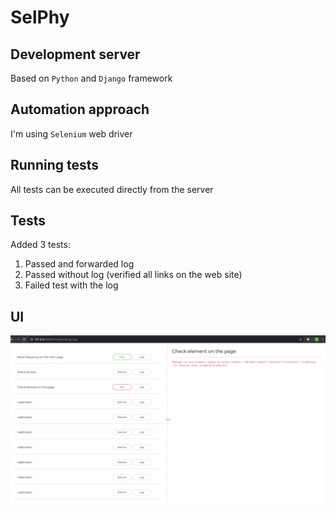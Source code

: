 # SelPhy


## Development server

Based on `Python` and `Django` framework

## Automation approach

I'm using `Selenium` web driver

## Running tests

All tests can be executed directly from the server

## Tests

Added 3 tests:
1. Passed and forwarded log
2. Passed without log (verified all links on the web site)
3. Failed test with the log

## UI

![image](ui.png)

